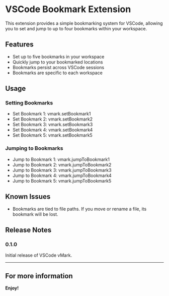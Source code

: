# VSCode Bookmark Extension

This extension provides a simple bookmarking system for VSCode, allowing you to set and jump to up to four bookmarks within your workspace.

## Features

- Set up to five bookmarks in your workspace
- Quickly jump to your bookmarked locations
- Bookmarks persist across VSCode sessions
- Bookmarks are specific to each workspace

## Usage

### Setting Bookmarks

- Set Bookmark 1: vmark.setBookmark1
- Set Bookmark 2: vmark.setBookmark2
- Set Bookmark 3: vmark.setBookmark3
- Set Bookmark 4: vmark.setBookmark4
- Set Bookmark 5: vmark.setBookmark5

### Jumping to Bookmarks

- Jump to Bookmark 1: vmark.jumpToBookmark1
- Jump to Bookmark 2: vmark.jumpToBookmark2
- Jump to Bookmark 3: vmark.jumpToBookmark3
- Jump to Bookmark 4: vmark.jumpToBookmark4
- Jump to Bookmark 5: vmark.jumpToBookmark5

## Known Issues

- Bookmarks are tied to file paths. If you move or rename a file, its bookmark will be lost.

## Release Notes

### 0.1.0

Initial release of VSCode vMark.

---

## For more information

**Enjoy!**
